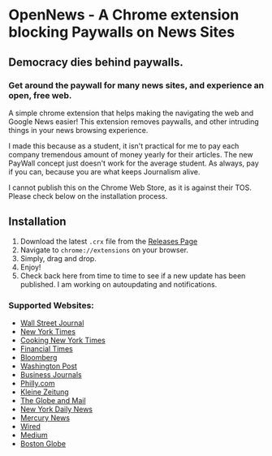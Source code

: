 
# OpenNews - A Chrome extension blocking Paywalls on News Sites
## Democracy dies behind paywalls.
### Get around the paywall for many news sites, and experience an open, free web.
A simple chrome extension that helps making the navigating the web and Google News easier! This extension removes paywalls, and other intruding things in your news browsing experience. 

I made this because as a student, it isn't practical for me to pay each company tremendous amount of money yearly for their articles. The new PayWall concept just doesn't work for the average student. As always, pay if you can, because you are what keeps Journalism alive. 

I cannot publish this on the Chrome Web Store, as it is against their TOS. Please check below on the installation process.

## Installation
1. Download the latest `.crx` file from the [Releases Page](https://github.com/rushilsrivastava/OpenNews/releases)
2. Navigate to `chrome://extensions` on your browser.
3. Simply, drag and drop.
4. Enjoy!
5. Check back here from time to time to see if a new update has been published. I am working on autoupdating and notifications.



### Supported Websites:
*   [Wall Street Journal](https://www.wsj.com/)
*   [New York Times](https://www.nytimes.com/)
*	[Cooking New York Times](https://cooking.nytimes.com/)
*   [Financial Times](https://www.ft.com/)
*   [Bloomberg](https://www.bloomberg.com/)
*   [Washington Post](https://www.washingtonpost.com)
*   [Business Journals](https://www.bizjournals.com/)
*   [Philly.com](https://www.philly.com/)
*   [Kleine Zeitung](http://www.kleinezeitung.at/)
*   [The Globe and Mail](https://www.theglobeandmail.com/)
*   [New York Daily News](http://www.nydailynews.com/)
*   [Mercury News](https://www.mercurynews.com/)
*	[Wired](https://wired.com/)
*	[Medium](https://medium.com/)
*	[Boston Globe](https://bostonglobe.com/)

